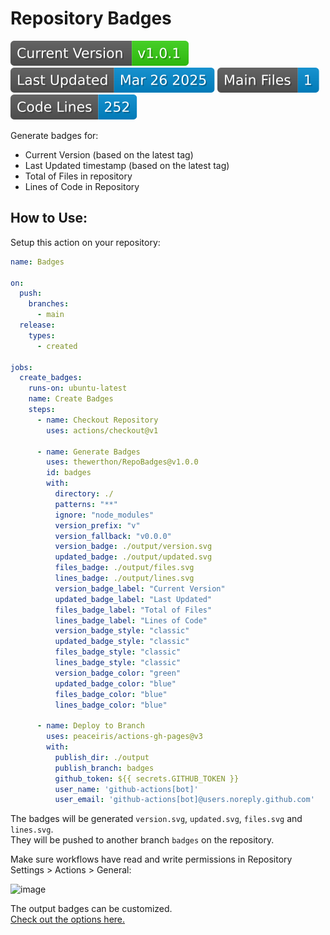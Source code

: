 # Repository Badges
[![Current Version](https://raw.githubusercontent.com/thewerthon/RepoBadges/badges/version.svg)](../../releases)
[![Last Updated](https://raw.githubusercontent.com/thewerthon/RepoBadges/badges/updated.svg)](../../releases)
[![Total of Files](https://raw.githubusercontent.com/thewerthon/RepoBadges/badges/files.svg)](./README.md)
[![Lines of Code](https://raw.githubusercontent.com/thewerthon/RepoBadges/badges/lines.svg)](./README.md)

Generate badges for:

- Current Version (based on the latest tag)
- Last Updated timestamp (based on the latest tag)
- Total of Files in repository
- Lines of Code in Repository

## How to Use:
Setup this action on your repository:

```yml
name: Badges

on:
  push:
    branches:
      - main
  release:
    types:
      - created

jobs:
  create_badges:
    runs-on: ubuntu-latest
    name: Create Badges
    steps:
      - name: Checkout Repository
        uses: actions/checkout@v1
        
      - name: Generate Badges
        uses: thewerthon/RepoBadges@v1.0.0
        id: badges
        with:
          directory: ./
          patterns: "**"
          ignore: "node_modules"
          version_prefix: "v"
          version_fallback: "v0.0.0"
          version_badge: ./output/version.svg
          updated_badge: ./output/updated.svg
          files_badge: ./output/files.svg
          lines_badge: ./output/lines.svg
          version_badge_label: "Current Version"
          updated_badge_label: "Last Updated"
          files_badge_label: "Total of Files"
          lines_badge_label: "Lines of Code"
          version_badge_style: "classic"
          updated_badge_style: "classic"
          files_badge_style: "classic"
          lines_badge_style: "classic"
          version_badge_color: "green"
          updated_badge_color: "blue"
          files_badge_color: "blue"
          lines_badge_color: "blue"

      - name: Deploy to Branch
        uses: peaceiris/actions-gh-pages@v3
        with:
          publish_dir: ./output
          publish_branch: badges
          github_token: ${{ secrets.GITHUB_TOKEN }}
          user_name: 'github-actions[bot]'
          user_email: 'github-actions[bot]@users.noreply.github.com'
```

The badges will be generated `version.svg`, `updated.svg`, `files.svg` and `lines.svg`.<br>
They will be pushed to another branch `badges` on the repository.

Make sure workflows have read and write permissions in Repository Settings > Actions > General:

![image](https://github.com/thewerthon/RepoBadges/assets/54153146/ea0c2db2-5187-4b36-937a-5685590ce165)

The output badges can be customized.<br>
[Check out the options here.](./action.yml)
